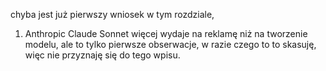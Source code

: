 
chyba jest już pierwszy wniosek w tym rozdziale,

1. Anthropic Claude Sonnet więcej wydaje na reklamę niż na tworzenie modelu, ale to tylko pierwsze obserwacje, w razie czego to to skasuję, więc nie przyznaję się do tego wpisu.
